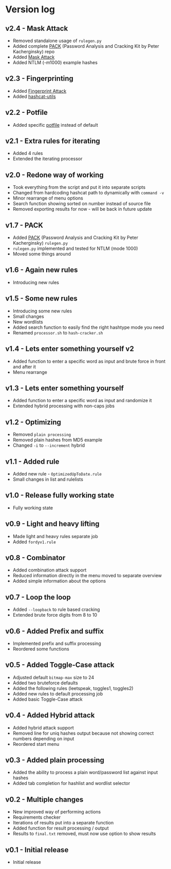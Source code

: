 # Version log

## v2.4 - Mask Attack

* Removed standalone usage of `rulegen.py`
* Added complete [PACK](https://github.com/iphelix/pack) (Password Analysis and Cracking Kit by Peter Kacherginsky) repo
* Added [Mask Attack](https://hashcat.net/wiki/doku.php?id=mask_attack)
* Added NTLM (-m1000) example hashes

## v2.3 - Fingerprinting

* Added [Fingerprint Attack](https://hashcat.net/wiki/doku.php?id=fingerprint_attack)
* Added [hashcat-utils](https://github.com/hashcat/hashcat-utils)

## v2.2 - Potfile

* Added specific [potfile](https://hashcat.net/wiki/doku.php?id=frequently_asked_questions#what_is_a_potfile) instead of default

## v2.1 - Extra rules for iterating

* Added 4 rules
* Extended the iterating processor

## v2.0 - Redone way of working

* Took everything from the script and put it into separate scripts
* Changed from hardcoding hashcat path to dynamically with `command -v`
* Minor rearrange of menu options
* Search function showing sorted on number instead of source file
* Removed exporting results for now - will be back in future update

## v1.7 - PACK

* Added [PACK](https://github.com/iphelix/pack) (Password Analysis and Cracking Kit by Peter Kacherginsky) `rulegen.py`
* `rulegen.py` implemented and tested for NTLM (mode 1000)
* Moved some things around

## v1.6 - Again new rules

* Introducing new rules

## v1.5 - Some new rules

* Introducing some new rules
* Small changes
* New wordlists
* Added search function to easily find the right hashtype mode you need
* Renamed `processor.sh` to `hash-cracker.sh`

## v1.4 - Lets enter something yourself v2

* Added function to enter a specific word as input and brute force in front and after it
* Menu rearrange

## v1.3 - Lets enter something yourself

* Added function to enter a specific word as input and randomize it
* Extended hybrid processing with non-caps jobs

## v1.2 - Optimizing

* Removed `plain processing`
* Removed plain hashes from MD5 example
* Changed `-i` to `--increment` hybrid

## v1.1 - Added rule

* Added new rule - `OptimizedUpToDate.rule`
* Small changes in list and rulelists

## v1.0 - Release fully working state

* Fully working state

## v0.9 - Light and heavy lifting

* Made light and heavy rules separate job
* Added `fordyv1.rule`

## v0.8 - Combinator

* Added combination attack support
* Reduced information directly in the menu moved to separate overview
* Added simple information about the options

## v0.7 - Loop the loop

* Added `--loopback` to rule based cracking
* Extended brute force digits from 8 to 10

## v0.6 - Added Prefix and suffix

* Implemented prefix and suffix processing
* Reordered some functions

## v0.5 - Added Toggle-Case attack

* Adjusted default `bitmap-max` size to 24
* Added two bruteforce defaults
* Added the following rules (leetspeak, toggles1, toggles2)
* Added new rules to default processing job
* Added basic Toggle-Case attack

## v0.4 - Added Hybrid attack

* Added hybrid attack support
* Removed line for uniq hashes output because not showing correct numbers depending on input
* Reordered start menu

## v0.3 - Added plain processing

* Added the ability to process a plain word/password list against input hashes
* Added tab completion for hashlist and wordlist selector

## v0.2 - Multiple changes

* New improved way of performing actions
* Requirements checker
* Iterations of results put into a separate function
* Added function for result processing / output
* Results to `final.txt` removed, must now use option to show results

## v0.1 - Initial release

* Initial release
